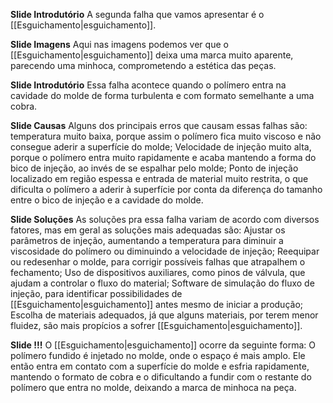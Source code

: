 **Slide Introdutório**
	A segunda falha que vamos apresentar é o [[Esguichamento|esguichamento]].
	
**Slide Imagens**
	Aqui nas imagens podemos ver que o [[Esguichamento|esguichamento]] deixa uma marca muito aparente, parecendo uma minhoca, comprometendo a estética das peças.
	
**Slide Introdutório**
	Essa falha acontece quando o polímero entra na cavidade do molde de forma turbulenta e com formato semelhante a uma cobra.
	
**Slide Causas**
	Alguns dos principais erros que causam essas falhas são: temperatura muito baixa, porque assim o polímero fica muito viscoso e não consegue aderir a superfície do molde; Velocidade de injeção muito alta, porque o polímero entra muito rapidamente e acaba mantendo a forma do bico de injeção, ao invés de se espalhar pelo molde; Ponto de injeção localizado em região espessa e entrada de material muito restrita, o que dificulta o polímero a aderir à superfície por conta da diferença do tamanho entre o bico de injeção e a cavidade do molde.
	
**Slide Soluções**
	As soluções pra essa falha variam de acordo com diversos fatores, mas em geral as soluções mais adequadas são: Ajustar os parâmetros de injeção, aumentando a temperatura para diminuir a viscosidade do polímero ou diminuindo a velocidade de injeção; Reequipar ou redesenhar o molde, para corrigir possíveis falhas que atrapalhem o fechamento; Uso de dispositivos auxiliares, como pinos de válvula, que ajudam a controlar o fluxo do material; Software de simulação do fluxo de injeção, para identificar possibilidades de [[Esguichamento|esguichamento]] antes mesmo de iniciar a produção; Escolha de materiais adequados, já que alguns materiais, por terem menor fluidez, são mais propícios a sofrer [[Esguichamento|esguichamento]].
	
**Slide !!!**
	O [[Esguichamento|esguichamento]] ocorre da seguinte forma: O polímero fundido é injetado no molde, onde o espaço é mais amplo. Ele então entra em contato com a superfície do molde e esfria rapidamente, mantendo o formato de cobra e o dificultando a fundir com o restante do polímero que entra no molde, deixando a marca de minhoca na peça.